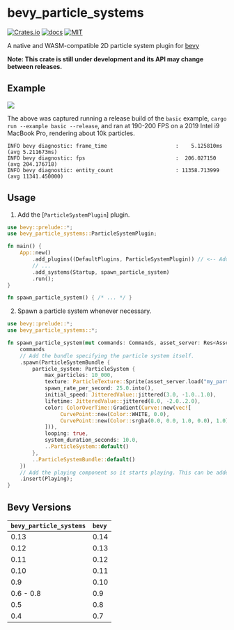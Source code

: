 # bevy_particle_systems

[![Crates.io](https://img.shields.io/crates/v/bevy_particle_systems)](https://crates.io/crates/bevy_particle_systems)
[![docs](https://docs.rs/bevy_particle_systems/badge.svg)](https://docs.rs/bevy_particle_systems/)
[![MIT](https://img.shields.io/crates/l/bevy_particle_systems)](./LICENSE)

A native and WASM-compatible 2D particle system plugin for [bevy](https://bevyengine.org)

**Note: This crate is still under development and its API may change between releases.**

## Example

![](https://github.com/abnormalbrain/bevy_particle_systems/blob/main/assets/example.gif)
 
The above was captured running a release build of the `basic` example, `cargo run --example basic --release`, and ran at 190-200 FPS on a
2019 Intel i9 MacBook Pro, rendering about 10k particles.

```
INFO bevy diagnostic: frame_time                      :    5.125810ms (avg 5.211673ms)
INFO bevy diagnostic: fps                             :  206.027150   (avg 204.176718)
INFO bevy diagnostic: entity_count                    : 11358.713999   (avg 11341.450000)
```

## Usage

1. Add the [`ParticleSystemPlugin`] plugin.

```rust
use bevy::prelude::*;
use bevy_particle_systems::ParticleSystemPlugin;

fn main() {
    App::new()
        .add_plugins((DefaultPlugins, ParticleSystemPlugin)) // <-- Add the plugin
        // ...
        .add_systems(Startup, spawn_particle_system)
        .run();
}

fn spawn_particle_system() { /* ... */ }
```

2. Spawn a particle system whenever necessary.
```rust
use bevy::prelude::*;
use bevy_particle_systems::*;

fn spawn_particle_system(mut commands: Commands, asset_server: Res<AssetServer>) {
    commands
    // Add the bundle specifying the particle system itself.
    .spawn(ParticleSystemBundle {
        particle_system: ParticleSystem {
            max_particles: 10_000,
            texture: ParticleTexture::Sprite(asset_server.load("my_particle.png")),
            spawn_rate_per_second: 25.0.into(),
            initial_speed: JitteredValue::jittered(3.0, -1.0..1.0),
            lifetime: JitteredValue::jittered(8.0, -2.0..2.0),
            color: ColorOverTime::Gradient(Curve::new(vec![
                 CurvePoint::new(Color::WHITE, 0.0),
                 CurvePoint::new(Color::srgba(0.0, 0.0, 1.0, 0.0), 1.0),
            ])),
            looping: true,
            system_duration_seconds: 10.0,
            ..ParticleSystem::default()
        },
        ..ParticleSystemBundle::default()
    })
    // Add the playing component so it starts playing. This can be added later as well.
    .insert(Playing);
}
```

## Bevy Versions

|`bevy_particle_systems`|`bevy`|
|:--|:--|
|0.13|0.14|
|0.12|0.13|
|0.11|0.12|
|0.10|0.11|
|0.9|0.10|
|0.6 - 0.8|0.9|
|0.5|0.8|
|0.4|0.7|
